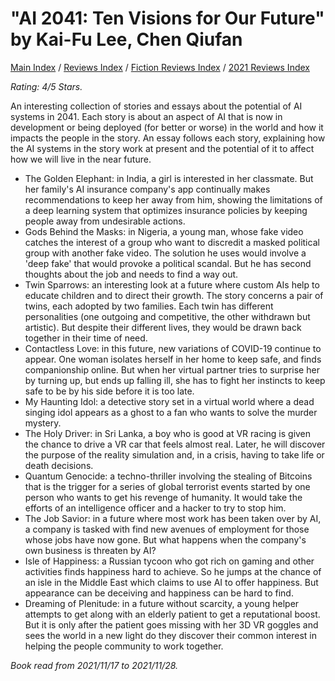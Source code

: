 # "AI 2041: Ten Visions for Our Future" by Kai-Fu Lee, Chen Qiufan

[Main Index](../../../README.md) / [Reviews Index](../../README.md) / [Fiction Reviews Index](../README.md) / [2021 Reviews Index](README.md)

*Rating: 4/5 Stars.*

An interesting collection of stories and essays about the potential of AI systems in 2041. Each story is about an aspect of AI that is now in development or being deployed (for better or worse) in the world and how it impacts the people in the story. An essay follows each story, explaining how the AI systems in the story work at present and the potential of it to affect how we will live in the near future.

- The Golden Elephant: in India, a girl is interested in her classmate. But her family's AI insurance company's app continually makes recommendations to keep her away from him, showing the limitations of a deep learning system that optimizes insurance policies by keeping people away from undesirable actions.
- Gods Behind the Masks: in Nigeria, a young man, whose fake video catches the interest of a group who want to discredit a masked political group with another fake video. The solution he uses would involve a 'deep fake' that would provoke a political scandal. But he has second thoughts about the job and needs to find a way out.
- Twin Sparrows: an interesting look at a future where custom AIs help to educate children and to direct their growth. The story concerns a pair of twins, each adopted by two families. Each twin has different personalities (one outgoing and competitive, the other withdrawn but artistic). But despite their different lives, they would be drawn back together in their time of need.
- Contactless Love: in this future, new variations of COVID-19 continue to appear. One woman isolates herself in her home to keep safe, and finds companionship online. But when her virtual partner tries to surprise her by turning up, but ends up falling ill, she has to fight her instincts to keep safe to be by his side before it is too late.
- My Haunting Idol: a detective story set in a virtual world where a dead singing idol appears as a ghost to a fan who wants to solve the murder mystery.
- The Holy Driver: in Sri Lanka, a boy who is good at VR racing is given the chance to drive a VR car that feels almost real. Later, he will discover the purpose of the reality simulation and, in a crisis, having to take life or death decisions.
- Quantum Genocide: a techno-thriller involving the stealing of Bitcoins that is the trigger for a series of global terrorist events started by one person who wants to get his revenge of humanity. It would take the efforts of an intelligence officer and a hacker to try to stop him.
- The Job Savior: in a future where most work has been taken over by AI, a company is tasked with find new avenues of employment for those whose jobs have now gone. But what happens when the company's own business is threaten by AI?
- Isle of Happiness: a Russian tycoon who got rich on gaming and other activities finds happiness hard to achieve. So he jumps at the chance of an isle in the Middle East which claims to use AI to offer happiness. But appearance can be deceiving and happiness can be hard to find.
- Dreaming of Plenitude: in a future without scarcity, a young helper attempts to get along with an elderly patient to get a reputational boost. But it is only after the patient goes missing with her 3D VR goggles and sees the world in a new light do they discover their common interest in helping the people community to work together.

*Book read from 2021/11/17 to 2021/11/28.*
